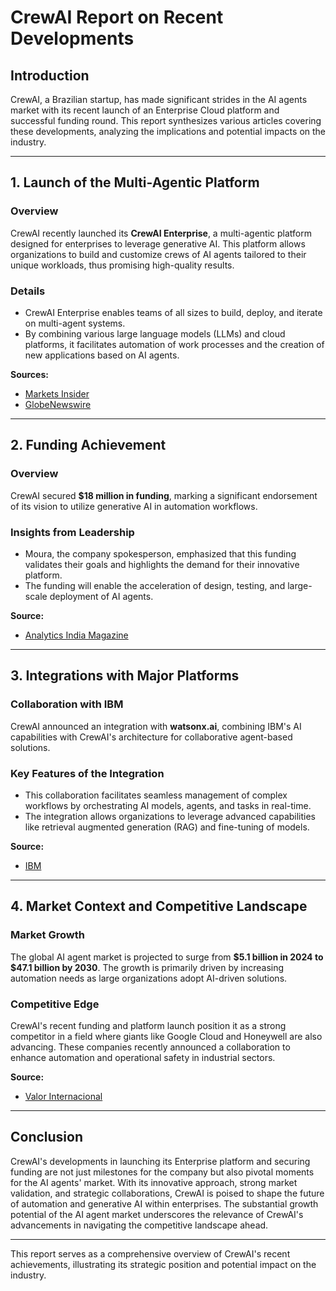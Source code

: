 # CrewAI Report on Recent Developments

## Introduction
CrewAI, a Brazilian startup, has made significant strides in the AI agents market with its recent launch of an Enterprise Cloud platform and successful funding round. This report synthesizes various articles covering these developments, analyzing the implications and potential impacts on the industry.

---

## 1. Launch of the Multi-Agentic Platform

### Overview
CrewAI recently launched its **CrewAI Enterprise**, a multi-agentic platform designed for enterprises to leverage generative AI. This platform allows organizations to build and customize crews of AI agents tailored to their unique workloads, thus promising high-quality results.

### Details
- CrewAI Enterprise enables teams of all sizes to build, deploy, and iterate on multi-agent systems. 
- By combining various large language models (LLMs) and cloud platforms, it facilitates automation of work processes and the creation of new applications based on AI agents.

**Sources:**
- [Markets Insider](https://markets.businessinsider.com/news/stocks/crewai-launches-multi-agentic-platform-to-deliver-on-the-promise-of-generative-ai-for-enterprise-1033870246?op=1)
- [GlobeNewswire](https://www.globenewswire.com/news-release/2024/10/22/2966872/0/en/CrewAI-Launches-Multi-Agentic-Platform-to-Deliver-on-the-Promise-of-Generative-AI-for-Enterprise.html)

---

## 2. Funding Achievement

### Overview
CrewAI secured **$18 million in funding**, marking a significant endorsement of its vision to utilize generative AI in automation workflows.

### Insights from Leadership
- Moura, the company spokesperson, emphasized that this funding validates their goals and highlights the demand for their innovative platform.
- The funding will enable the acceleration of design, testing, and large-scale deployment of AI agents.

**Source:**
- [Analytics India Magazine](https://analyticsindiamag.com/ai-news-updates/crewai-secures-18-million-funding-and-launches-enterprise-cloud-platform-for-ai-agents/)

---

## 3. Integrations with Major Platforms

### Collaboration with IBM
CrewAI announced an integration with **watsonx.ai**, combining IBM's AI capabilities with CrewAI's architecture for collaborative agent-based solutions.

### Key Features of the Integration
- This collaboration facilitates seamless management of complex workflows by orchestrating AI models, agents, and tasks in real-time.
- The integration allows organizations to leverage advanced capabilities like retrieval augmented generation (RAG) and fine-tuning of models.

**Source:**
- [IBM](https://www.ibm.com/new/announcements/announcing-new-crewai-integration-with-watsonx-ai-to-build-and-streamline-workflows-with-multiple-ai-agents)

---

## 4. Market Context and Competitive Landscape

### Market Growth
The global AI agent market is projected to surge from **$5.1 billion in 2024 to $47.1 billion by 2030**. The growth is primarily driven by increasing automation needs as large organizations adopt AI-driven solutions.

### Competitive Edge
CrewAI's recent funding and platform launch position it as a strong competitor in a field where giants like Google Cloud and Honeywell are also advancing. These companies recently announced a collaboration to enhance automation and operational safety in industrial sectors.

**Source:**
- [Valor Internacional](https://valorinternational.globo.com/business/news/2024/10/23/brazils-crewai-secures-funding-escalates-market-competition.ghtml)

---

## Conclusion
CrewAI's developments in launching its Enterprise platform and securing funding are not just milestones for the company but also pivotal moments for the AI agents' market. With its innovative approach, strong market validation, and strategic collaborations, CrewAI is poised to shape the future of automation and generative AI within enterprises. The substantial growth potential of the AI agent market underscores the relevance of CrewAI's advancements in navigating the competitive landscape ahead.

---

This report serves as a comprehensive overview of CrewAI's recent achievements, illustrating its strategic position and potential impact on the industry.